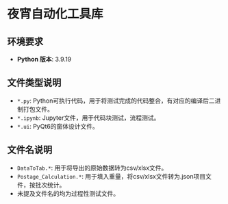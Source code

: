 # 夜宵自动化工具库

## 环境要求
- **Python 版本**: 3.9.19

## 文件类型说明
- `*.py`: Python可执行代码，用于将测试完成的代码整合，有对应的编译后二进制打包文件。
- `*.ipynb`: Jupyter文件，用于代码块测试，流程测试。
- `*.ui`: PyQt6的窗体设计文件。

## 文件名说明
- `DataToTab.*`: 用于将导出的原始数据转为csv/xlsx文件。
- `Postage_Calculation.*`: 用于填入重量，将csv/xlsx文件转为.json项目文件，按批次统计。
- 未提及文件名的均为过程性测试文件。